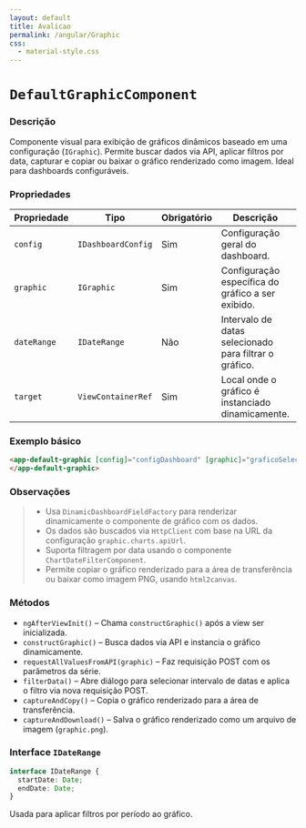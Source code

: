 ```yaml
---
layout: default
title: Avalicao
permalink: /angular/Graphic
css:
  - material-style.css
---
```


# `DefaultGraphicComponent`

### Descrição

Componente visual para exibição de gráficos dinâmicos baseado em uma configuração (`IGraphic`). Permite buscar dados via API, aplicar filtros por data, capturar e copiar ou baixar o gráfico renderizado como imagem. Ideal para dashboards configuráveis.

### Propriedades

| Propriedade | Tipo               | Obrigatório | Descrição                                              | Exemplo                                          |
| ----------- | ------------------ | ----------- | ------------------------------------------------------ | ------------------------------------------------ |
| `config`    | `IDashboardConfig` | Sim         | Configuração geral do dashboard.                       | `{ ... }`                                        |
| `graphic`   | `IGraphic`         | Sim         | Configuração específica do gráfico a ser exibido.      | `{ charts: { apiUrl: 'dados/por-categoria' }}`   |
| `dateRange` | `IDateRange`       | Não         | Intervalo de datas selecionado para filtrar o gráfico. | `{ startDate: new Date(), endDate: new Date() }` |
| `target`    | `ViewContainerRef` | Sim         | Local onde o gráfico é instanciado dinamicamente.      | `@ViewChild(...)`                                |

### Exemplo básico

```html
<app-default-graphic [config]="configDashboard" [graphic]="graficoSelecionado">
</app-default-graphic>
```

### Observações

> - Usa `DinamicDashboardFieldFactory` para renderizar dinamicamente o componente de gráfico com os dados.
> - Os dados são buscados via `HttpClient` com base na URL da configuração `graphic.charts.apiUrl`.
> - Suporta filtragem por data usando o componente `ChartDateFilterComponent`.
> - Permite copiar o gráfico renderizado para a área de transferência ou baixar como imagem PNG, usando `html2canvas`.

### Métodos

- `ngAfterViewInit()` – Chama `constructGraphic()` após a view ser inicializada.
- `constructGraphic()` – Busca dados via API e instancia o gráfico dinamicamente.
- `requestAllValuesFromAPI(graphic)` – Faz requisição POST com os parâmetros da série.
- `filterData()` – Abre diálogo para selecionar intervalo de datas e aplica o filtro via nova requisição POST.
- `captureAndCopy()` – Copia o gráfico renderizado para a área de transferência.
- `captureAndDownload()` – Salva o gráfico renderizado como um arquivo de imagem (`graphic.png`).

### Interface `IDateRange`

```ts
interface IDateRange {
  startDate: Date;
  endDate: Date;
}
```

Usada para aplicar filtros por período ao gráfico.
